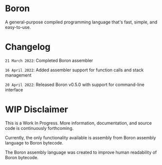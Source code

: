 Boron
=====

A general-purpose compiled programming language that's fast, simple, and easy-to-use.

Changelog
=========

`21 March 2022`: Completed Boron assembler

`16 April 2022`: Added assembler support for function calls and stack management

`20 April 2022`: Released Boron v0.5.0 with support for command-line interface

WIP Disclaimer
==============

This is a Work In Progress.  More information, documentation, and source code is continuously forthcoming.

Currently, the only functionality available is assembly from Boron assembly language to Boron bytecode.

The Boron assembly language was created to improve human readability of Boron bytecode.